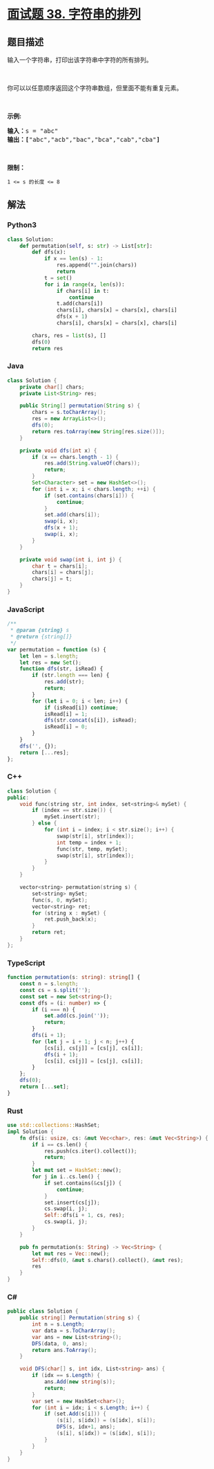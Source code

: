 # [面试题 38. 字符串的排列](https://leetcode.cn/problems/zi-fu-chuan-de-pai-lie-lcof/)

## 题目描述

<!-- 这里写题目描述 -->

<p>输入一个字符串，打印出该字符串中字符的所有排列。</p>

<p>&nbsp;</p>

<p>你可以以任意顺序返回这个字符串数组，但里面不能有重复元素。</p>

<p>&nbsp;</p>

<p><strong>示例:</strong></p>

<pre><strong>输入：</strong>s = &quot;abc&quot;
<strong>输出：[</strong>&quot;abc&quot;,&quot;acb&quot;,&quot;bac&quot;,&quot;bca&quot;,&quot;cab&quot;,&quot;cba&quot;<strong>]</strong>
</pre>

<p>&nbsp;</p>

<p><strong>限制：</strong></p>

<p><code>1 &lt;= s 的长度 &lt;= 8</code></p>

## 解法

<!-- 这里可写通用的实现逻辑 -->

<!-- tabs:start -->

### **Python3**

<!-- 这里可写当前语言的特殊实现逻辑 -->

```python
class Solution:
    def permutation(self, s: str) -> List[str]:
        def dfs(x):
            if x == len(s) - 1:
                res.append("".join(chars))
                return
            t = set()
            for i in range(x, len(s)):
                if chars[i] in t:
                    continue
                t.add(chars[i])
                chars[i], chars[x] = chars[x], chars[i]
                dfs(x + 1)
                chars[i], chars[x] = chars[x], chars[i]

        chars, res = list(s), []
        dfs(0)
        return res
```

### **Java**

<!-- 这里可写当前语言的特殊实现逻辑 -->

```java
class Solution {
    private char[] chars;
    private List<String> res;

    public String[] permutation(String s) {
        chars = s.toCharArray();
        res = new ArrayList<>();
        dfs(0);
        return res.toArray(new String[res.size()]);
    }

    private void dfs(int x) {
        if (x == chars.length - 1) {
            res.add(String.valueOf(chars));
            return;
        }
        Set<Character> set = new HashSet<>();
        for (int i = x; i < chars.length; ++i) {
            if (set.contains(chars[i])) {
                continue;
            }
            set.add(chars[i]);
            swap(i, x);
            dfs(x + 1);
            swap(i, x);
        }
    }

    private void swap(int i, int j) {
        char t = chars[i];
        chars[i] = chars[j];
        chars[j] = t;
    }
}
```

### **JavaScript**

```js
/**
 * @param {string} s
 * @return {string[]}
 */
var permutation = function (s) {
    let len = s.length;
    let res = new Set();
    function dfs(str, isRead) {
        if (str.length === len) {
            res.add(str);
            return;
        }
        for (let i = 0; i < len; i++) {
            if (isRead[i]) continue;
            isRead[i] = 1;
            dfs(str.concat(s[i]), isRead);
            isRead[i] = 0;
        }
    }
    dfs('', {});
    return [...res];
};
```

### **C++**

```cpp
class Solution {
public:
    void func(string str, int index, set<string>& mySet) {
        if (index == str.size()) {
            mySet.insert(str);
        } else {
            for (int i = index; i < str.size(); i++) {
                swap(str[i], str[index]);
                int temp = index + 1;
                func(str, temp, mySet);
                swap(str[i], str[index]);
            }
        }
    }

    vector<string> permutation(string s) {
        set<string> mySet;
        func(s, 0, mySet);
        vector<string> ret;
        for (string x : mySet) {
            ret.push_back(x);
        }
        return ret;
    }
};
```

### **TypeScript**

```ts
function permutation(s: string): string[] {
    const n = s.length;
    const cs = s.split('');
    const set = new Set<string>();
    const dfs = (i: number) => {
        if (i === n) {
            set.add(cs.join(''));
            return;
        }
        dfs(i + 1);
        for (let j = i + 1; j < n; j++) {
            [cs[i], cs[j]] = [cs[j], cs[i]];
            dfs(i + 1);
            [cs[i], cs[j]] = [cs[j], cs[i]];
        }
    };
    dfs(0);
    return [...set];
}
```

### **Rust**

```rust
use std::collections::HashSet;
impl Solution {
    fn dfs(i: usize, cs: &mut Vec<char>, res: &mut Vec<String>) {
        if i == cs.len() {
            res.push(cs.iter().collect());
            return;
        }
        let mut set = HashSet::new();
        for j in i..cs.len() {
            if set.contains(&cs[j]) {
                continue;
            }
            set.insert(cs[j]);
            cs.swap(i, j);
            Self::dfs(i + 1, cs, res);
            cs.swap(i, j);
        }
    }

    pub fn permutation(s: String) -> Vec<String> {
        let mut res = Vec::new();
        Self::dfs(0, &mut s.chars().collect(), &mut res);
        res
    }
}
```

### **C#**

```cs
public class Solution {
    public string[] Permutation(string s) {
        int n = s.Length;
        var data = s.ToCharArray();
        var ans = new List<string>();
        DFS(data, 0, ans);
        return ans.ToArray();
    }

    void DFS(char[] s, int idx, List<string> ans) {
        if (idx == s.Length) {
            ans.Add(new string(s));
            return;
        }
        var set = new HashSet<char>();
        for (int i = idx; i < s.Length; i++) {
            if (set.Add(s[i])) {
                (s[i], s[idx]) = (s[idx], s[i]);
                DFS(s, idx+1, ans);
                (s[i], s[idx]) = (s[idx], s[i]);
            }
        }
    }
}
```

<!-- tabs:end -->
